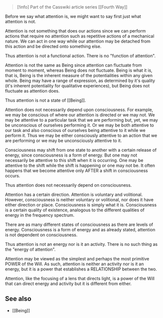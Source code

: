 
> [!info] Part of the Casswiki article series [[Fourth Way]]

Before we say what attention is, we might want to say first just what attention is not.

Attention is not something that does our actions since we can perform actions that require no attention such as repetitive actions of a mechanical nature. We can act in one way while our attention may be detached from this action and be directed onto something else.

Thus attention is not a functional action. There is no "function of attention".

Attention is not the same as Being since attention can fluctuate from moment to moment, whereas Being does not fluctuate. Being is what it is, that is, Being is the inherent measure of the potentialities within any given whole. Being may have a range of expression, as determined by it's quality (it's inherent potentiality for qualitative experiences), but Being does not fluctuate as attention does.

Thus attention is not a state of [[Being]].

Attention does not necessarily depend upon consciousness. For example, we may be conscious of where our attention is directed or we may not. We may be attentive to a particular task that we are performing but, yet, we may be unconscious of ourselves performing it. Or we may be both attentive to our task and also conscious of ourselves being attentive to it while we perform it. Thus we may be either consciously attentive to an action that we are performing or we may be unconsciously attentive to it.

Consciousness may shift from one state to another with a certain release of energy, since consciousness is a form of energy. But one may not necessarily be attentive to this shift when it is occurring. One may be attentive to the shift while the shift is happening or one may not be. It often happens that we become attentive only AFTER a shift in consciousness occurs.

Thus attention does not necessarily depend on consciousness.

Attention has a certain direction. Attention is voluntary and volitional. However, consciousness is neither voluntary or volitional, nor does it have either direction or place. Consciousness is simply what it is. Consciousness is a certain quality of existence, analogous to the different qualities of energy in the frequency spectrum.

There are as many different states of consciousness as there are levels of energy. Consciousness is a form of energy and as already stated, attention is not dependent on consciousness.

Thus attention is not an energy nor is it an activity. There is no such thing as the "energy of attention".

Attention may be viewed as the simplest and perhaps the most primitive POWER of the Will. As such, attention is neither an activity nor is it an energy, but it is a power that establishes a RELATIONSHIP between the two.

Attention, like the focusing of a lens that directs light, is a power of the Will that can direct energy and activity but it is different from either.

See also
--------

*   [[Being]]